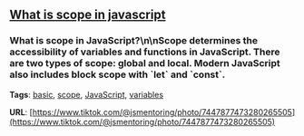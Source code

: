 ## [What is scope in javascript](#what-is-scope-in-javascript)

### What is scope in JavaScript?\n\nScope determines the accessibility of variables and functions in JavaScript. There are two types of scope: global and local. Modern JavaScript also includes block scope with \`let\` and \`const\`.

**Tags**: [basic](./level/basic), [scope](./theme/scope), [JavaScript](./theme/javascript), [variables](./theme/variables)

**URL**: [https://www.tiktok.com/@jsmentoring/photo/7447877473280265505](https://www.tiktok.com/@jsmentoring/photo/7447877473280265505)

